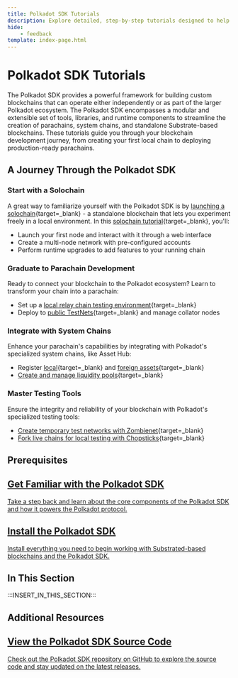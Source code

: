 ```yaml
---
title: Polkadot SDK Tutorials
description: Explore detailed, step-by-step tutorials designed to help you gain hands-on experience building custom solutions with the Polkadot SDK.
hide: 
    - feedback
template: index-page.html
---
```


# Polkadot SDK Tutorials

The Polkadot SDK provides a powerful framework for building custom blockchains that can operate either independently or as part of the larger Polkadot ecosystem. The Polkadot SDK encompasses a modular and extensible set of tools, libraries, and runtime components to streamline the creation of parachains, system chains, and standalone Substrate-based blockchains. These tutorials guide you through your blockchain development journey, from creating your first local chain to deploying production-ready parachains.

## A Journey Through the Polkadot SDK

### Start with a Solochain
A great way to familiarize yourself with the Polkadot SDK is by [launching a solochain](/tutorials/polkadot-sdk/parachains/local-chain/){target=\_blank} - a standalone blockchain that lets you experiment freely in a local environment. In this [solochain tutorial](/tutorials/polkadot-sdk/parachains/local-chain/){target=\_blank}, you'll:

- Launch your first node and interact with it through a web interface
- Create a multi-node network with pre-configured accounts
- Perform runtime upgrades to add features to your running chain

### Graduate to Parachain Development
Ready to connect your blockchain to the Polkadot ecosystem? Learn to transform your chain into a parachain:

- Set up a [local relay chain testing environment](/tutorials/polkadot-sdk/parachains/connect-to-relay-chain/prepare-relay-chain/){target=\_blank}
- Deploy to [public TestNets](/tutorials/polkadot-sdk/parachains/connect-to-relay-chain/acquire-a-testnet-slot/){target=\_blank} and manage collator nodes

### Integrate with System Chains
Enhance your parachain's capabilities by integrating with Polkadot's specialized system chains, like Asset Hub:

- Register [local](/tutorials/polkadot-sdk/system-chains/asset-hub/register-local-asset/){target=\_blank} and [foreign assets](/tutorials/polkadot-sdk/system-chains/asset-hub/register-foreign-asset/){target=\_blank}
- [Create and manage liquidity pools](/tutorials/polkadot-sdk/system-chains/asset-hub/asset-conversion/){target=\_blank}

### Master Testing Tools
Ensure the integrity and reliability of your blockchain with Polkadot's specialized testing tools:

- [Create temporary test networks with Zombienet](/tutorials/polkadot-sdk/testing/spawn-basic-chain/){target=\_blank}
- [Fork live chains for local testing with Chopsticks](/tutorials/polkadot-sdk/testing/fork-live-chains/){target=\_blank}

## Prerequisites

<div class="subsection-wrapper">
  <div class="card">
    <a href="/develop/blockchains/get-started/intro-polkadot-sdk/" target="_blank">
      <h2 class="title">Get Familiar with the Polkadot SDK</h2>
      <p class="description">Take a step back and learn about the core components of the Polkadot SDK and how it powers the Polkadot protocol.</p>
    </a>
  </div>
    <div class="card">
    <a href="/develop/blockchains/get-started/install-polkadot-sdk/" target="_blank">
      <h2 class="title">Install the Polkadot SDK</h2>
      <p class="description">Install everything you need to begin working with Substrated-based blockchains and the Polkadot SDK.</p>
    </a>
  </div>
</div>

## In This Section

:::INSERT_IN_THIS_SECTION:::

## Additional Resources

<div class="subsection-wrapper">
  <div class="card">
    <a href="https://github.com/paritytech/polkadot-sdk" target="_blank">
      <h2 class="title">View the Polkadot SDK Source Code</h2>
      <p class="description">Check out the Polkadot SDK repository on GitHub to explore the source code and stay updated on the latest releases.</p>
    </a>
  </div>
</div>
